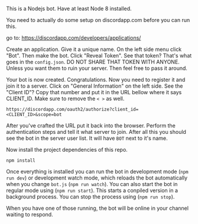 This is a Nodejs bot. Have at least Node 8 installed.

You need to actually do some setup on discordapp.com before you can run this.

go to: https://discordapp.com/developers/applications/

Create an application. Give it a unique name. On the left side menu click "Bot". Then make the bot. Click "Reveal Token". See that token? That's what goes in the `config.json`. DO NOT SHARE THAT TOKEN WITH ANYONE. Unless you want them to ruin your server. Then feel free to pass it around.

Your bot is now created. Congratulations. Now you need to register it and join it to a server. Click on "General Information" on the left side. See the "Client ID"? Copy that number and put it in the URL bellow where it says CLIENT_ID. Make sure to remove the `< >` as well.

`https://discordapp.com/oauth2/authorize?client_id=<CLIENT_ID>&scope=bot`

After you've crafted the URL put it back into the browser. Perform the authentication steps and tell it what server to join. After all this you should see the bot in the server user list. It will have `BOT` next to it's name.

Now install the project dependencies of this repo.

`npm install`

Once everything is installed you can run the bot in development mode (`npm run dev`) or development watch mode, which reloads the bot automatically when you change `bot.js` (`npm run watch`). You can also start the bot in regular mode using (`npm run start`). This starts a conpiled version in a background process. You can stop the process using (`npm run stop`).

When you have one of those running, the bot will be online in your channel waiting to respond.